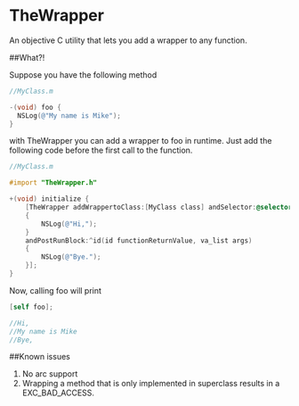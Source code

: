 TheWrapper
==========

An objective C utility that lets you add a wrapper to any function.

##What?!

Suppose you have the following method
```objectivec
//MyClass.m

-(void) foo {
  NSLog(@"My name is Mike");
}
```

with TheWrapper you can add a wrapper to foo in runtime.
Just add the following code before the first call to the function.
```objectivec
//MyClass.m

#import "TheWrapper.h"

+(void) initialize {
    [TheWrapper addWrappertoClass:[MyClass class] andSelector:@selector(foo) withPreRunBlock:^(va_list args)
    {
        NSLog(@"Hi,");
    }
    andPostRunBlock:^id(id functionReturnValue, va_list args)
    {
        NSLog(@"Bye.");
    }];
}
```

Now, calling foo will print
```objectivec
[self foo];

//Hi,
//My name is Mike
//Bye,
```
##Known issues

1. No arc support
2. Wrapping a method that is only implemented in superclass results in a EXC_BAD_ACCESS.
